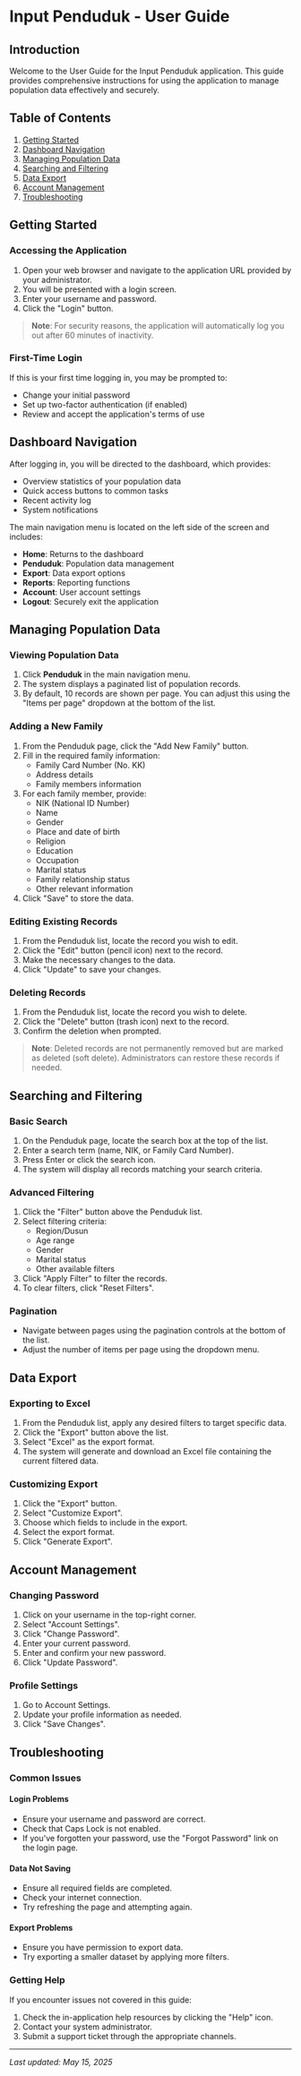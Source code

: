 # Input Penduduk - User Guide

## Introduction

Welcome to the User Guide for the Input Penduduk application. This guide provides comprehensive instructions for using the application to manage population data effectively and securely.

## Table of Contents

1. [Getting Started](#getting-started)
2. [Dashboard Navigation](#dashboard-navigation)
3. [Managing Population Data](#managing-population-data)
4. [Searching and Filtering](#searching-and-filtering)
5. [Data Export](#data-export)
6. [Account Management](#account-management)
7. [Troubleshooting](#troubleshooting)

## Getting Started

### Accessing the Application

1. Open your web browser and navigate to the application URL provided by your administrator.
2. You will be presented with a login screen.
3. Enter your username and password.
4. Click the "Login" button.

> **Note**: For security reasons, the application will automatically log you out after 60 minutes of inactivity.

### First-Time Login

If this is your first time logging in, you may be prompted to:
- Change your initial password
- Set up two-factor authentication (if enabled)
- Review and accept the application's terms of use

## Dashboard Navigation

After logging in, you will be directed to the dashboard, which provides:

- Overview statistics of your population data
- Quick access buttons to common tasks
- Recent activity log
- System notifications

The main navigation menu is located on the left side of the screen and includes:

- **Home**: Returns to the dashboard
- **Penduduk**: Population data management
- **Export**: Data export options
- **Reports**: Reporting functions
- **Account**: User account settings
- **Logout**: Securely exit the application

## Managing Population Data

### Viewing Population Data

1. Click **Penduduk** in the main navigation menu.
2. The system displays a paginated list of population records.
3. By default, 10 records are shown per page. You can adjust this using the "Items per page" dropdown at the bottom of the list.

### Adding a New Family

1. From the Penduduk page, click the "Add New Family" button.
2. Fill in the required family information:
   - Family Card Number (No. KK)
   - Address details
   - Family members information
3. For each family member, provide:
   - NIK (National ID Number)
   - Name
   - Gender
   - Place and date of birth
   - Religion
   - Education
   - Occupation
   - Marital status
   - Family relationship status
   - Other relevant information
4. Click "Save" to store the data.

### Editing Existing Records

1. From the Penduduk list, locate the record you wish to edit.
2. Click the "Edit" button (pencil icon) next to the record.
3. Make the necessary changes to the data.
4. Click "Update" to save your changes.

### Deleting Records

1. From the Penduduk list, locate the record you wish to delete.
2. Click the "Delete" button (trash icon) next to the record.
3. Confirm the deletion when prompted.

> **Note**: Deleted records are not permanently removed but are marked as deleted (soft delete). Administrators can restore these records if needed.

## Searching and Filtering

### Basic Search

1. On the Penduduk page, locate the search box at the top of the list.
2. Enter a search term (name, NIK, or Family Card Number).
3. Press Enter or click the search icon.
4. The system will display all records matching your search criteria.

### Advanced Filtering

1. Click the "Filter" button above the Penduduk list.
2. Select filtering criteria:
   - Region/Dusun
   - Age range
   - Gender
   - Marital status
   - Other available filters
3. Click "Apply Filter" to filter the records.
4. To clear filters, click "Reset Filters".

### Pagination

- Navigate between pages using the pagination controls at the bottom of the list.
- Adjust the number of items per page using the dropdown menu.

## Data Export

### Exporting to Excel

1. From the Penduduk list, apply any desired filters to target specific data.
2. Click the "Export" button above the list.
3. Select "Excel" as the export format.
4. The system will generate and download an Excel file containing the current filtered data.

### Customizing Export

1. Click the "Export" button.
2. Select "Customize Export".
3. Choose which fields to include in the export.
4. Select the export format.
5. Click "Generate Export".

## Account Management

### Changing Password

1. Click on your username in the top-right corner.
2. Select "Account Settings".
3. Click "Change Password".
4. Enter your current password.
5. Enter and confirm your new password.
6. Click "Update Password".

### Profile Settings

1. Go to Account Settings.
2. Update your profile information as needed.
3. Click "Save Changes".

## Troubleshooting

### Common Issues

#### Login Problems
- Ensure your username and password are correct.
- Check that Caps Lock is not enabled.
- If you've forgotten your password, use the "Forgot Password" link on the login page.

#### Data Not Saving
- Ensure all required fields are completed.
- Check your internet connection.
- Try refreshing the page and attempting again.

#### Export Problems
- Ensure you have permission to export data.
- Try exporting a smaller dataset by applying more filters.

### Getting Help

If you encounter issues not covered in this guide:

1. Check the in-application help resources by clicking the "Help" icon.
2. Contact your system administrator.
3. Submit a support ticket through the appropriate channels.

---

*Last updated: May 15, 2025*
